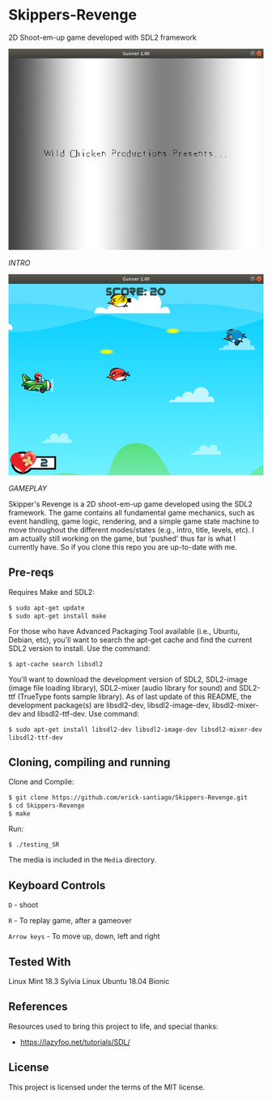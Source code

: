 # Skippers-Revenge
2D Shoot-em-up game developed with SDL2 framework

![INTRO](Media/WildChickenProductions.png "INTRO")

*INTRO*


![GAMEPLAY](Media/SkippersRevenge_gamePlay.png "GAMEPLAY")

*GAMEPLAY*

Skipper's Revenge is a 2D shoot-em-up game developed using the SDL2 framework. The game contains all fundamental game mechanics, such as event handling, game logic, rendering, and a simple game state machine to move throughout the different modes/states (e.g., intro, title, levels, etc). I am actually still working on the game, but 'pushed' thus far is what I currently have.  So if you clone this repo you are up-to-date with me.

## Pre-reqs

Requires Make and SDL2:
```
$ sudo apt-get update
$ sudo apt-get install make
```

For those who have Advanced Packaging Tool available (i.e., Ubuntu, Debian, etc), you'll want to search the apt-get cache and find the current SDL2 version to install.  Use the command:
```
$ apt-cache search libsdl2
```
You'll want to download the development version of SDL2, SDL2-image (image file loading library), SDL2-mixer (audio library for sound) and SDL2-ttf (TrueType fonts sample library). As of last update of this README, the development package(s) are libsdl2-dev, libsdl2-image-dev, libsdl2-mixer-dev and libsdl2-ttf-dev.  Use command:
```
$ sudo apt-get install libsdl2-dev libsdl2-image-dev libsdl2-mixer-dev libsdl2-ttf-dev
```

## Cloning, compiling and running

Clone and Compile:
```
$ git clone https://github.com/erick-santiago/Skippers-Revenge.git
$ cd Skippers-Revenge
$ make
```

Run:
```
$ ./testing_SR
```
The media is included in the `Media` directory.

## Keyboard Controls

`D` - shoot

`R` - To replay game, after a gameover

`Arrow keys` - To move up, down, left and right

## Tested With
Linux Mint 18.3 Sylvia
Linux Ubuntu 18.04 Bionic

## References
Resources used to bring this project to life, and special thanks:

- https://lazyfoo.net/tutorials/SDL/

## License
This project is licensed under the terms of the MIT license.
